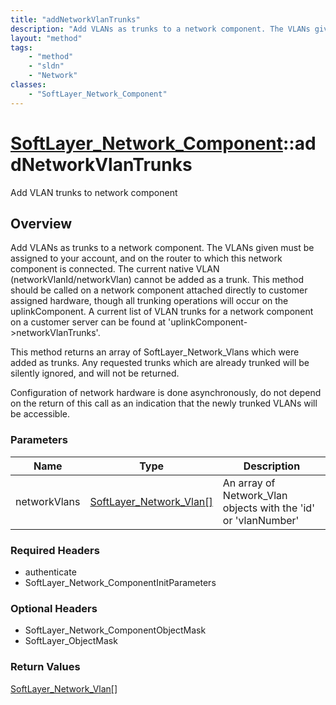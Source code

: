 ```yaml
---
title: "addNetworkVlanTrunks"
description: "Add VLANs as trunks to a network component. The VLANs given must be assigned to your account, and on the router to which... "
layout: "method"
tags:
    - "method"
    - "sldn"
    - "Network"
classes:
    - "SoftLayer_Network_Component"
---
```

# [SoftLayer_Network_Component](/reference/services/SoftLayer_Network_Component)::addNetworkVlanTrunks

Add VLAN trunks to network component


## Overview 
Add VLANs as trunks to a network component. The VLANs given must be assigned to your account, and on the router to which this network component is connected. The current native VLAN (networkVlanId/networkVlan) cannot be added as a trunk. This method should be called on a network component attached directly to customer assigned hardware, though all trunking operations will occur on the uplinkComponent. A current list of VLAN trunks for a network component on a customer server can be found at 'uplinkComponent->networkVlanTrunks'. 

This method returns an array of SoftLayer_Network_Vlans which were added as trunks. Any requested trunks which are already trunked will be silently ignored, and will not be returned. 

Configuration of network hardware is done asynchronously, do not depend on the return of this call as an indication that the newly trunked VLANs will be accessible. 

### Parameters 
|Name | Type | Description |
| --- | --- | --- |
|networkVlans| <a href='/reference/datatypes/SoftLayer_Network_Vlan'>SoftLayer_Network_Vlan[] </a>| An array of Network_Vlan objects with the 'id' or 'vlanNumber'|


### Required Headers
* authenticate
* SoftLayer_Network_ComponentInitParameters

### Optional Headers
* SoftLayer_Network_ComponentObjectMask
* SoftLayer_ObjectMask

### Return Values
<a href='/reference/datatypes/SoftLayer_Network_Vlan'>SoftLayer_Network_Vlan[] </a>

